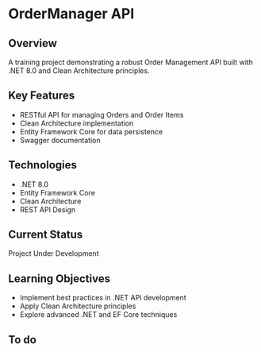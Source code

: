 # OrderManager API

## Overview
A training project demonstrating a robust Order Management API built with .NET 8.0 and Clean Architecture principles.

## Key Features
- RESTful API for managing Orders and Order Items
- Clean Architecture implementation
- Entity Framework Core for data persistence
- Swagger documentation

## Technologies
- .NET 8.0
- Entity Framework Core
- Clean Architecture
- REST API Design

## Current Status
Project Under Development

## Learning Objectives
- Implement best practices in .NET API development
- Apply Clean Architecture principles
- Explore advanced .NET and EF Core techniques

## To do
